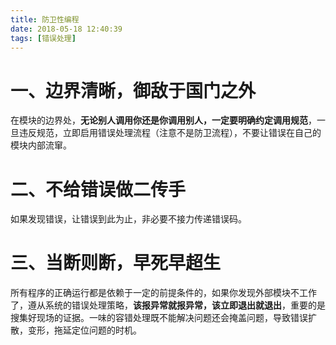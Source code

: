 ```yaml
---
title: 防卫性编程
date: 2018-05-18 12:40:39
tags: [错误处理]
---
```


# 一、边界清晰，御敌于国门之外

在模块的边界处，**无论别人调用你还是你调用别人，一定要明确约定调用规范**，一旦违反规范，立即启用错误处理流程（注意不是防卫流程），不要让错误在自己的模块内部流窜。<br/> 

# 二、不给错误做二传手

如果发现错误，让错误到此为止，非必要不接力传递错误码。<br/> 

# 三、当断则断，早死早超生

所有程序的正确运行都是依赖于一定的前提条件的，如果你发现外部模块不工作了，遵从系统的错误处理策略，**该报异常就报异常，该立即退出就退出**，重要的是搜集好现场的证据。一味的容错处理既不能解决问题还会掩盖问题，导致错误扩散，变形，拖延定位问题的时机。<br/>